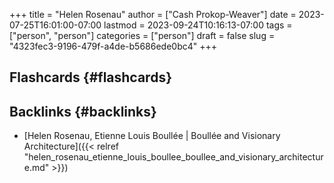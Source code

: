 +++
title = "Helen Rosenau"
author = ["Cash Prokop-Weaver"]
date = 2023-07-25T16:01:00-07:00
lastmod = 2023-09-24T10:16:13-07:00
tags = ["person", "person"]
categories = ["person"]
draft = false
slug = "4323fec3-9196-479f-a4de-b5686ede0bc4"
+++

## Flashcards {#flashcards}


## Backlinks {#backlinks}

-   [Helen Rosenau, Etienne Louis Boullée | Boullée and Visionary Architecture]({{< relref "helen_rosenau_etienne_louis_boullee_boullee_and_visionary_architecture.md" >}})
